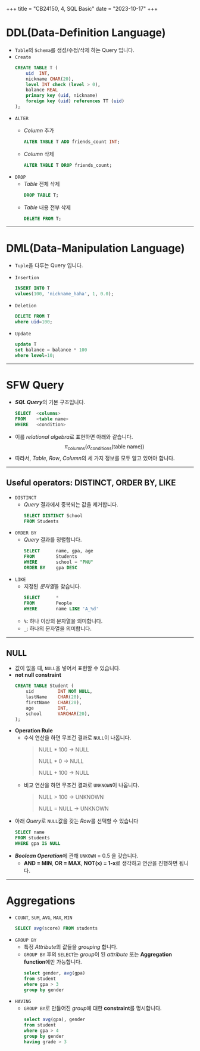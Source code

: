 +++
title = "CB24150, 4, SQL Basic"
date = "2023-10-17"
+++

# DDL(Data-Definition Language)
- `Table`의 `Schema`를 생성/수정/삭제 하는 Query 입니다.
- `Create`
    ```sql
    CREATE TABLE T (
        uid  INT,
        nickname CHAR(20),
        level INT check (level > 0),
        balance REAL
        primary key (uid, nickname)
        foreign key (uid) references TT (uid)
    );
    ```
- `ALTER`
    - *Column* 추가
        ```sql
        ALTER TABLE T ADD friends_count INT;
        ```

    - *Column* 삭제
        ```sql
        ALTER TABLE T DROP friends_count;
        ```
- `DROP`
    - *Table* 전체 삭제
        ```sql
        DROP TABLE T;
        ```
    - *Table* 내용 전부 삭제
        ```sql
        DELETE FROM T;
        ```
---
# DML(Data-Manipulation Language)
- `Tuple`을 다루는 Query 입니다.
- `Insertion`
   ```sql
   INSERT INTO T 
   values(100, 'nickname_haha', 1, 0.0);
   ``` 

- `Deletion`
    ```sql
    DELETE FROM T 
    where uid=100;
    ```

- `Update`
    ```sql
    update T 
    set balance = balance * 100
    where level=10;
    ```
---
# SFW Query
- ***SQL Query***의 기본 구조입니다.
    ```sql
    SELECT  <columns>
    FROM    <table name>
    WHERE   <condition>
    ```
- 이를 *relational algebra*로 표현하면 아래와 같습니다.
$$\pi_{\text{columns}}(\sigma_{\text{conditions}}(\text{table name}))$$
- 따라서,  *Table*, *Row*, *Column*의 세 가지 정보를 모두 알고 있어야 합니다.

---
## Useful operators: DISTINCT, ORDER BY, LIKE
- `DISTINCT`
    - *Query* 결과에서 중복되는 값을 제거합니다.
        ```sql
        SELECT DISTINCT School
        FROM Students
        ```
- `ORDER BY`
    - *Query* 결과를 정렬합니다.
        ```sql
        SELECT      name, gpa, age
        FROM        Students
        WHERE       school = "PNU"
        ORDER BY    gpa DESC
        ```
- `LIKE`
    - 지정된 *문자열*을 찾습니다.
        ```sql
        SELECT      *
        FROM        People
        WHERE       name LIKE 'A_%d'
        ```
    - `%`: 하나 이상의 문자열을 의미합니다.
    - `_`: 하나의 문자열을 의미합니다.

---
## NULL
- 값이 없을 때, `NULL`을 넣어서 표현할 수 있습니다.
- **not null constraint**
    ```sql
    CREATE TABLE Student (
        sid         INT NOT NULL,
        lastName    CHAR(20),
        firstName   CHAR(20),
        age         INT,
        school      VARCHAR(20),
    );
    ```
- **Operation Rule**
    - 수식 연산을 하면 무조건 결과로 `NULL`이 나옵니다.
        > NULL * 100 $\rightarrow$ NULL
        > 
        > NULL * 0 $\rightarrow$ NULL
        > 
        > NULL + 100 $\rightarrow$ NULL
    - 비교 연산을 하면 무조건 결과로 `UNKNOWN`이 나옵니다.
        > NULL > 100 $\rightarrow$ UNKNOWN
        >
        > NULL = NULL $\rightarrow$ UNKNOWN
- 아래 *Query*로 `NULL`값을 갖는 *Row*를 선택할 수 있습니다
    ```sql
    SELECT name
    FROM students
    WHERE gpa IS NULL
    ```
- ***Boolean Operation***에 관해 `UNKOWN` = 0.5 을 갖습니다.
    - **AND = MIN**, **OR = MAX**, **NOT(x) = 1-x**로 생각하고 연산을 진행하면 됩니다.

---
# Aggregations
- `COUNT`, `SUM`, `AVG`, `MAX`, `MIN`
    ```sql
    SELECT avg(score) FROM students
    ```
- `GROUP BY`
    - 특정 *Attribute*의 값들을 *grouping* 합니다.
    - `GROUP BY` 후의 `SELECT`는 *group*이 된 *attribute* 또는 **Aggregation function**에만 가능합니다.
        ```sql
        select gender, avg(gpa)
        from student
        where gpa > 3
        group by gender
        ```
- `HAVING`
    - `GROUP BY`로 만들어진 *group*에 대한 **constraint**를 명시합니다.
        ```sql
        select avg(gpa), gender
        from student
        where gpa > 4
        group by gender
        having grade > 3
        ```
